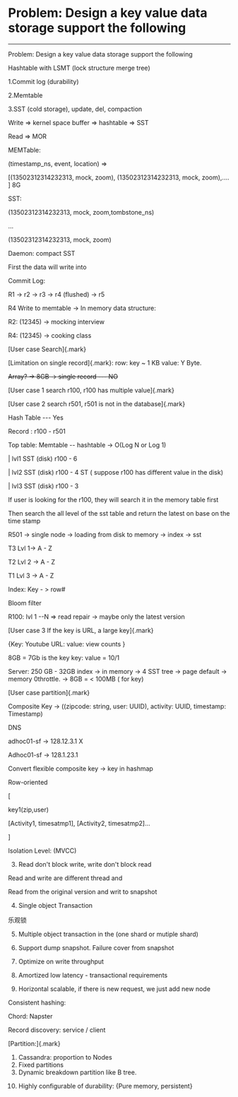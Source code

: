 # Problem: Design a key value data storage support the following



---

Problem: Design a key value data storage support the following



Hashtable with LSMT (lock structure merge tree)

1.Commit log (durability)

2.Memtable

3.SST (cold storage), update, del, compaction

Write => kernel space buffer => hashtable => SST

Read => MOR

MEMTable:

(timestamp_ns, event, location) =>

[(13502312314232313, mock, zoom), (13502312314232313, mock, zoom),.... ] 8G

SST:

(13502312314232313, mock, zoom,tombstone_ns)

...

(13502312314232313, mock, zoom)

Daemon: compact SST









First the data will write into

Commit Log:

R1 -> r2 -> r3 -> r4 (flushed) -> r5

R4 Write to memtable -> In memory data structure:



R2: (12345) -> mocking interview

R4: (12345) -> cooking class







[User case Search]{.mark}





[Limitation on single record]{.mark}: row: key ~ 1 KB value: Y Byte.

~~Array? → 8GB -> single record --- NO~~



[User case 1 search r100, r100 has multiple value]{.mark}

[User case 2 search r501, r501 is not in the database]{.mark}



Hash Table --- Yes

Record : r100 - r501

Top table: Memtable -- hashtable -> O(Log N or Log 1)

| lvl1 SST (disk) r100 - 6

| lvl2 SST (disk) r100 - 4 ST ( suppose r100 has different value in the disk)

| lvl3 SST (disk) r100 - 3



If user is looking for the r100, they will search it in the memory table first

Then search the all level of the sst table and return the latest on base on the time stamp



R501 -> single node → loading from disk to memory -> index -> sst

T3 Lvl 1-> A - Z

T2 Lvl 2 -> A - Z

T1 Lvl 3 -> A - Z

Index: Key - > row#

Bloom filter





R100: lvl 1 --N => read repair → maybe only the latest version



[User case 3 If the key is URL, a large key]{.mark}

{Key: Youtube URL: value: view counts }

8GB = 7Gb is the key key: value = 10/1

Server: 250 GB - 32GB index -> in memory -> 4 SST tree -> page default -> memory 0throttle. → 8GB = < 100MB ( for key)





[User case partition]{.mark}

Composite Key -> ((zipcode: string, user: UUID), activity: UUID, timestamp: Timestamp)





DNS

adhoc01-sf -> 128.12.3.1 X

Adhoc01-sf -> 128.1.23.1

Convert flexible composite key -> key in hashmap

Row-oriented

[

key1(zip,user)

[Activity1, timesatmp1], [Activity2, timesatmp2]...

]

Isolation Level: (MVCC)

3.  Read don't block write, write don't block read

Read and write are different thread and

Read from the original version and writ to snapshot



4.  Single object Transaction

乐观锁

5.  Multiple object transaction in the (one shard or mutiple shard)
6.  Support dump snapshot. Failure cover from snapshot





7.  Optimize on write throughput
8.  Amortized low latency - transactional requirements
9.  Horizontal scalable, if there is new request, we just add new node





Consistent hashing:

Chord: Napster

Record discovery: service / client



[Partition:]{.mark}

1.  Cassandra: proportion to Nodes
2.  Fixed partitions
3.  Dynamic breakdown partition like B tree.

<!-- -->

10. Highly configurable of durability: {Pure memory, persistent}
